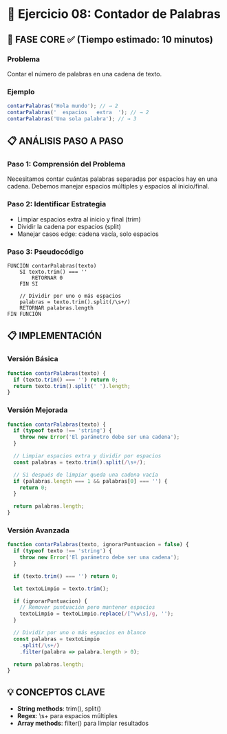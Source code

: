 # 🧩 Ejercicio 08: Contador de Palabras

## 🎯 FASE CORE ✅ (Tiempo estimado: 10 minutos)

### **Problema**

Contar el número de palabras en una cadena de texto.

### **Ejemplo**

```javascript
contarPalabras('Hola mundo'); // → 2
contarPalabras('  espacios   extra  '); // → 2
contarPalabras('Una sola palabra'); // → 3
```

## 📋 ANÁLISIS PASO A PASO

### **Paso 1: Comprensión del Problema**

Necesitamos contar cuántas palabras separadas por espacios hay en una cadena. Debemos manejar espacios múltiples y espacios al inicio/final.

### **Paso 2: Identificar Estrategia**

- Limpiar espacios extra al inicio y final (trim)
- Dividir la cadena por espacios (split)
- Manejar casos edge: cadena vacía, solo espacios

### **Paso 3: Pseudocódigo**

```text
FUNCIÓN contarPalabras(texto)
    SI texto.trim() === ''
        RETORNAR 0
    FIN SI

    // Dividir por uno o más espacios
    palabras = texto.trim().split(/\s+/)
    RETORNAR palabras.length
FIN FUNCIÓN
```

## 📋 IMPLEMENTACIÓN

### **Versión Básica**

```javascript
function contarPalabras(texto) {
  if (texto.trim() === '') return 0;
  return texto.trim().split(' ').length;
}
```

### **Versión Mejorada**

```javascript
function contarPalabras(texto) {
  if (typeof texto !== 'string') {
    throw new Error('El parámetro debe ser una cadena');
  }

  // Limpiar espacios extra y dividir por espacios
  const palabras = texto.trim().split(/\s+/);

  // Si después de limpiar queda una cadena vacía
  if (palabras.length === 1 && palabras[0] === '') {
    return 0;
  }

  return palabras.length;
}
```

### **Versión Avanzada**

```javascript
function contarPalabras(texto, ignorarPuntuacion = false) {
  if (typeof texto !== 'string') {
    throw new Error('El parámetro debe ser una cadena');
  }

  if (texto.trim() === '') return 0;

  let textoLimpio = texto.trim();

  if (ignorarPuntuacion) {
    // Remover puntuación pero mantener espacios
    textoLimpio = textoLimpio.replace(/[^\w\s]/g, '');
  }

  // Dividir por uno o más espacios en blanco
  const palabras = textoLimpio
    .split(/\s+/)
    .filter(palabra => palabra.length > 0);

  return palabras.length;
}
```

## 💡 CONCEPTOS CLAVE

- **String methods**: trim(), split()
- **Regex**: \s+ para espacios múltiples
- **Array methods**: filter() para limpiar resultados
